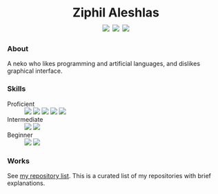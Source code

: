 <div align="center">
<h1>
  Ziphil Aleshlas<br>
  <a href="https://twitter.com/Ziphil"><img src="https://img.shields.io/twitter/follow/Ziphil?label=Twitter&logo=twitter&logoColor=white&labelColor=1DA1F2&color=555555&style=for-the-badge"></a>
  <a href="https://github.com/Ziphil"><img src="https://img.shields.io/github/followers/Ziphil?label=Github&logo=github&logoColor=white&labelColor=24292E&color=555555&style=for-the-badge"></a>
  <a href="http://ziphil.com"><img src="https://img.shields.io/badge/My%20Home%20Page--white?labelColor=5966A6&style=for-the-badge"></a>
</h1>
</div>


### About
A neko who likes programming and artificial languages, and dislikes graphical interface.

### Skills
<dl>
  <dt>Proficient</dt>
  <dd>
    <img src="https://img.shields.io/badge/-TypeScript-007ACC.svg?logo=typescript&logoColor=white&style=flat">
    <img src="https://img.shields.io/badge/-Groovy-4298B8.svg?logo=groovy&logoColor=white&style=flat">
    <img src="https://img.shields.io/badge/-Ruby-CC342D.svg?logo=ruby&logoColor=white&style=flat">
    <img src="https://img.shields.io/badge/-HTML-E34F26.svg?logo=html5&logoColor=white&style=flat">
    <img src="https://img.shields.io/badge/-SCSS-CC6699.svg?logo=sass&logoColor=white&style=flat">
  </dd>
  <dt>Intermediate</dt>
  <dd>
    <img src="https://img.shields.io/badge/-Java-007396.svg?logo=java&logoColor=white&style=flat">
    <img src="https://img.shields.io/badge/-Haskell-5D4F85.svg?logo=haskell&logoColor=white&style=flat">
  </dd>
  <dt>Beginner</dt>
  <dd>
    <img src="https://img.shields.io/badge/-Kotlin-0095D5.svg?logo=kotlin&logoColor=white&style=flat">
    <img src="https://img.shields.io/badge/-Python-3776AB.svg?logo=python&logoColor=white&style=flat">
  </dd>
</dl>

### Works
See [my repository list](https://github.com/Ziphil/Repositories).
This is a curated list of my repositories with brief explanations.
